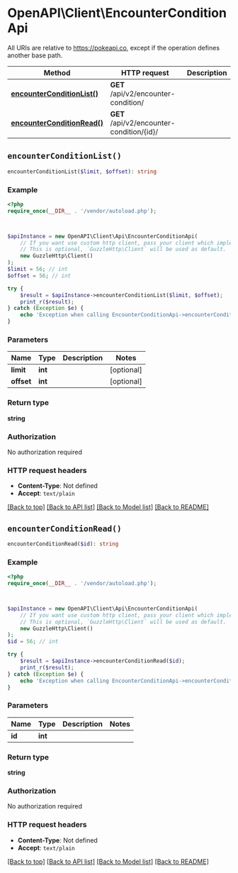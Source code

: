 # OpenAPI\Client\EncounterConditionApi

All URIs are relative to https://pokeapi.co, except if the operation defines another base path.

| Method | HTTP request | Description |
| ------------- | ------------- | ------------- |
| [**encounterConditionList()**](EncounterConditionApi.md#encounterConditionList) | **GET** /api/v2/encounter-condition/ |  |
| [**encounterConditionRead()**](EncounterConditionApi.md#encounterConditionRead) | **GET** /api/v2/encounter-condition/{id}/ |  |


## `encounterConditionList()`

```php
encounterConditionList($limit, $offset): string
```



### Example

```php
<?php
require_once(__DIR__ . '/vendor/autoload.php');



$apiInstance = new OpenAPI\Client\Api\EncounterConditionApi(
    // If you want use custom http client, pass your client which implements `GuzzleHttp\ClientInterface`.
    // This is optional, `GuzzleHttp\Client` will be used as default.
    new GuzzleHttp\Client()
);
$limit = 56; // int
$offset = 56; // int

try {
    $result = $apiInstance->encounterConditionList($limit, $offset);
    print_r($result);
} catch (Exception $e) {
    echo 'Exception when calling EncounterConditionApi->encounterConditionList: ', $e->getMessage(), PHP_EOL;
}
```

### Parameters

| Name | Type | Description  | Notes |
| ------------- | ------------- | ------------- | ------------- |
| **limit** | **int**|  | [optional] |
| **offset** | **int**|  | [optional] |

### Return type

**string**

### Authorization

No authorization required

### HTTP request headers

- **Content-Type**: Not defined
- **Accept**: `text/plain`

[[Back to top]](#) [[Back to API list]](../../README.md#endpoints)
[[Back to Model list]](../../README.md#models)
[[Back to README]](../../README.md)

## `encounterConditionRead()`

```php
encounterConditionRead($id): string
```



### Example

```php
<?php
require_once(__DIR__ . '/vendor/autoload.php');



$apiInstance = new OpenAPI\Client\Api\EncounterConditionApi(
    // If you want use custom http client, pass your client which implements `GuzzleHttp\ClientInterface`.
    // This is optional, `GuzzleHttp\Client` will be used as default.
    new GuzzleHttp\Client()
);
$id = 56; // int

try {
    $result = $apiInstance->encounterConditionRead($id);
    print_r($result);
} catch (Exception $e) {
    echo 'Exception when calling EncounterConditionApi->encounterConditionRead: ', $e->getMessage(), PHP_EOL;
}
```

### Parameters

| Name | Type | Description  | Notes |
| ------------- | ------------- | ------------- | ------------- |
| **id** | **int**|  | |

### Return type

**string**

### Authorization

No authorization required

### HTTP request headers

- **Content-Type**: Not defined
- **Accept**: `text/plain`

[[Back to top]](#) [[Back to API list]](../../README.md#endpoints)
[[Back to Model list]](../../README.md#models)
[[Back to README]](../../README.md)
